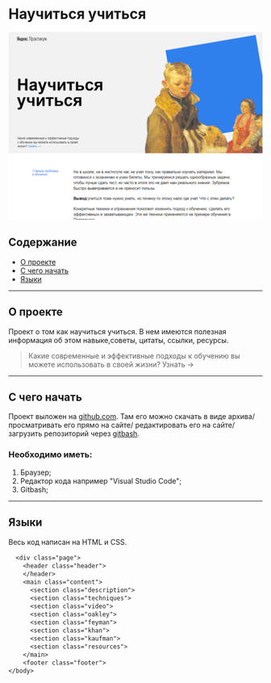 # Научиться учиться
![alt-skreenshot](/images/Снимок%20экрана%20(39).png)
## Содержание

- [О проекте](#О_проекте)
- [С чего начать](#С_чего_начать)
- [Языки](#Языки)
------------------
## О проекте <a name = "О проекте"></a>

Проект о том как научиться учиться. В нем имеются полезная информация об этом навыке,советы, цитаты, ссылки, ресурсы.

>Какие современные и эффективные подходы к обучению вы можете использовать в своей жизни? Узнать →
-----------------------
## С чего начать <a name = "С чего начать"></a>

Проект выложен на [github.com](https://github.com/). Там его можно скачать в виде архива/ просматривать его прямо на сайте/ редактировать его на сайте/ загрузить репозиторий через [gitbash](https://gitforwindows.org/).

### Необходимо иметь:

1. Браузер;
2. Редактор кода например "Visual Studio Code";
3. Gitbash;

----
## Языки <a name = "Языки"></a>

Весь код написан на HTML и CSS.
```<body>
  <div class="page">
    <header class="header">
    </header>
    <main class="content">
      <section class="description">
      <section class="techniques">
      <section class="video">
      <section class="oakley">
      <section class="feyman">
      <section class="khan">
      <section class="kaufman">
      <section class="resources">
    </main>
    <footer class="footer">
</body>

